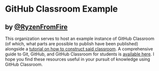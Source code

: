 # GitHub Classroom Example
## by [@RyzenFromFire](https://github.com/RyzenFromFire)

This organization serves to host an example instance of GitHub Classroom (of which, what parts are possible to publish have been published) alongside a [tutorial on how to construct said classroom](https://github.com/rzn-example-classroom/tutorial). A comprehensive guide to Git, GitHub, and GitHub Classroom for students is [available here](https://github.com/rzn-example-classroom/git-and-github-intro). I hope you find these resources useful in your pursuit of knowledge using GitHub Classroom.
